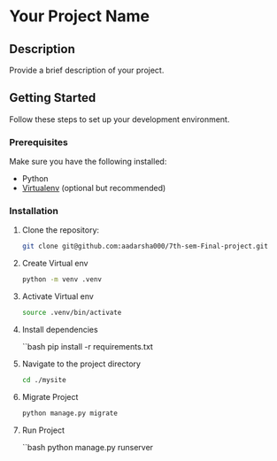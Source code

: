 # Your Project Name

## Description

Provide a brief description of your project.

## Getting Started

Follow these steps to set up your development environment.

### Prerequisites

Make sure you have the following installed:

- Python
- [Virtualenv](https://virtualenv.pypa.io/) (optional but recommended)

### Installation

1. Clone the repository:

   ```bash
   git clone git@github.com:aadarsha000/7th-sem-Final-project.git
   
2. Create Virtual env
   
   ```bash
   python -m venv .venv

3. Activate Virtual env
   
   ```bash
   source .venv/bin/activate

4. Install dependencies

   ``bash
   pip install -r requirements.txt

5. Navigate to the project directory

   ```bash
   cd ./mysite

6. Migrate Project

   ```bash
   python manage.py migrate

7. Run Project

   ``bash
   python manage.py runserver
